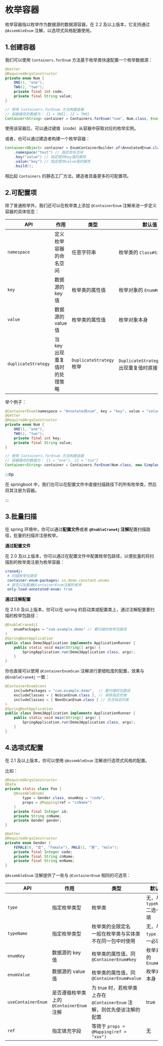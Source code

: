 # 枚举容器

枚举容器指以枚举作为数据源的数据源容器，在 2.2 及以上版本，它支持通过 `@AssembleEnum` 注解，以选项式风格配置使用。

## 1.创建容器

我们可以使用 `Containers.forEnum` 方法基于枚举类快速配置一个枚举数据源：

```java
@Getter
@RequiredArgsConstructor
private enum Num {
    ONE(1, "one"),
    TWO(2, "two");
    private final int code;
    private final String value;
}

// 使用 Containers.forEnum 方法构建容器
// 容器缓存的数据为： {1 = ONE}, {2 = TWO}
Container<String> container = Containers.forEnum("num", Num.class, Enum::getCode); // 指定 key 值为 code
```

使用该容器后，可以通过键值（code）从容器中获取对应的枚举实例。

或者，也可以通过建造者构建一个枚举容器：

~~~java
Container<Object> container = EnumContainerBuilder.of(AnnotatedEnum.class)
    .namespace("test") // 指定命名空间
    .key("value") // 指定提供key值的属性
    .value("key") // 指定提供value值的属性
    .build();
~~~

相比起 `Containers` 的静态工厂方法，建造者具备更多的可配置项。

## 2.可配置项

除了普通枚举外，我们还可以在枚举类上添加 `@ContainerEnum` 注解来进一步定义容器的具体信息：

| API                 | 作用                          | 类型                     | 默认值                                            |
| ------------------- | ----------------------------- | ------------------------ | ------------------------------------------------- |
| `namespace`         | 定义枚举容器的命名空间        | 任意字符串               | 枚举类的 `Class#SimpleName`                       |
| `key`               | 数据源的 key 值               | 枚举类的属性值           | 枚举对象的 `Enum#name`                            |
| `value`             | 数据源的 value 值             | 枚举类的属性值           | 枚举对象本身                                      |
| `duplicateStrategy` | 当 key 出现重复值时的处理策略 | `DuplicateStrategy` 枚举 | `DuplicateStrategy.ALERT`，出现重复值时直接抛异常 |

举个例子：

```java
@ContainerEnum(namespace = "AnnotatedEnum", key = "key", value = "value")
@Getter
@RequiredArgsConstructor
private enum Num {
    ONE(1, "one"),
    TWO(2, "two");
    private final int key;
    private final String value;
}

// 使用 Containers.forEnum 方法构建容器
// 容器缓存的数据为： {1 = "one"}, {2 = "two"}
Container<String> container = Containers.forEnum(Num.class, new SimpleAnnotationFinder());
```

:::tip

在 springboot 中，我们也可以在配置文件中直接扫描路径下的所有枚举类，然后将其注册为容器。

:::

## 3.批量扫描

在 spring 环境中，你可以通过**配置文件**或者 **`@EnableCrane4j` 注解**配置扫描路径，批量的扫描并注册枚举。

**通过配置文件**

在 2.0 及以上版本，你可以通过在配置文件中配置枚举包路径，以便批量的将扫描到的枚举类注册为枚举容器：

~~~yml
crane4j:
 # 扫描枚举包路径
 container-enum-packages: cn.demo.constant.enums
 # 是否只加载被@ContainerEnum注解的枚举
 only-load-annotated-enum: true
~~~

**通过注解配置**

在 2.1.0 及以上版本，你可以在 spring 的启动类或配置类上，通过注解配置要扫描的枚举包路径：

~~~java
@EnableCrane4j(
    enumPackages = "com.example.demo" // 要扫描的枚举包路径
)
@SpringBootApplication
public class Demo3Application implements ApplicationRunner {
    public static void main(String[] args) {
        SpringApplication.run(Demo3Application.class, args);
    }
}
~~~

你也直接可以使用 `@ContainerEnumScan` 注解进行更细粒度的配置，效果与 `@EnableCrane4j` 一致：

~~~java
@ContainerEnumScan(
    includePackages = "com.example.demo",  // 要扫描的包路径
    excludeClasses = { NoScanEnum.class }, // 排除指定的类
    includeClasses = { NeedScanEnum.class } // 包含指定的类
)
@SpringBootApplication
public class Demo3Application implements ApplicationRunner {
    public static void main(String[] args) {
        SpringApplication.run(Demo3Application.class, args);
    }
}
~~~

## 4.选项式配置

在 2.1 及以上版本，你可以使用 `@AssembleEnum` 注解进行选项式风格的配置。

比如：

```java
@RequiredArgsConstructor
@Data
private static class Foo {
    @AssembleEnum(
        type = Gender.class, enumKey = "code", 
        props = @Mapping(ref = "cnName")
    )
    private final Integer id;
    private String cnName;
    private Gender gender;
}

@Getter
@RequiredArgsConstructor
private enum Gender {
    FEMALE(0, "女", "female"), MALE(1, "男", "male");
    private final Integer code;
    private final String cnName;
    private final String enName;
}
```

`@AssembleEnum` 注解提供了一些与 `@ContainerEnum` 相同的可选项：

| API                | 作用                                     | 类型                                                         | 默认值                       |
| ------------------ | ---------------------------------------- | ------------------------------------------------------------ | ---------------------------- |
| `type`             | 指定枚举类型                             | 枚举类                                                       | 无，与 `typeName` 二选一必填 |
| `typeName`         | 指定枚举类型                             | 枚举类的全限定名<br />一般在枚举类与实体类不在同一包中时使用 | 无，与 `type` 二选一必填     |
| `enumKey`          | 数据源的 key 值                          | 枚举类的属性值，同 `@ContainerEnum#key`                      | 枚举对象的 `Enum#name`       |
| `enumValue`        | 数据源的 value 值                        | 枚举类的属性值，同 `@ContainerEnum#value`                    | 枚举对象本身                 |
| `useContainerEnum` | 是否遵循枚举类上的 `@ContainerEnum` 注解 | 为 true 时，若枚举类上存在 `@ContainerEnum` 注解，则优先使该注解的配置 | true                         |
| `ref`              | 指定填充字段                             | 等效于 `props = @Mapping(ref = "xxx")`                       | 无                           |